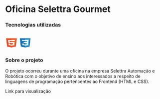# Oficina Selettra Gourmet
 
<div align="center">
  

  <!--<a href="https://github.com/GabrielP0rt0">
  <img height="180em" src="https://github-readme-stats.vercel.app/api?username=GabrielP0rt0&show_icons=true&theme=dark&include_all_commits=true&count_private=true"/>-->
</div>

  ### Tecnologias utilizadas
<div style="display: inline_block"><br>
  <img align="center" alt="Porto-HTML" height="30" width="40" src="https://raw.githubusercontent.com/devicons/devicon/master/icons/html5/html5-original.svg">
  <img align="center" alt="Porto-CSS" height="30" width="40" src="https://raw.githubusercontent.com/devicons/devicon/master/icons/css3/css3-original.svg">
</div>
  
  ##
 
  
  ### Sobre o projeto

<div> 
  O projeto ocorreu durante uma oficina na empresa Selettra Automação e Robótica com o objetivo de ensino aos interessados a respeito de linguagens de programação pertencentes ao Frontend (HTML e CSS).
 
  <a style="text-decoration:none;" href="https://gportol-1.github.io/1%20-%20GourmetSelettra/IndexHome.html"> Link para visualização </a>
 
</div>  
